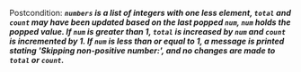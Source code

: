Postcondition: ***`numbers` is a list of integers with one less element, `total` and `count` may have been updated based on the last popped `num`, `num` holds the popped value. If `num` is greater than 1, `total` is increased by `num` and `count` is incremented by 1. If `num` is less than or equal to 1, a message is printed stating 'Skipping non-positive number:', and no changes are made to `total` or `count`.***